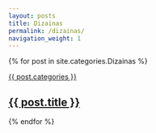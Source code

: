 ```yaml
---
layout: posts
title: Dizainas
permalink: /dizainas/
navigation_weight: 1
---
```


{% for post in site.categories.Dizainas %}
  <article class="posts_post col-lg-3 col-md-4 col-sm-6 col-xs-12">
    <a href="{{ site.url }}{{ post.url }}">
        <div class="posts_post_info" style="background-image:url('{{ site.url }}{{ post.image }}')">
              <p class="posts_post_cat">{{ post.categories }} </p>
        </div>
        <h2 class="posts_post_title">
           {{ post.title }}
         </h2>
    </a>
</article>
{% endfor %}
